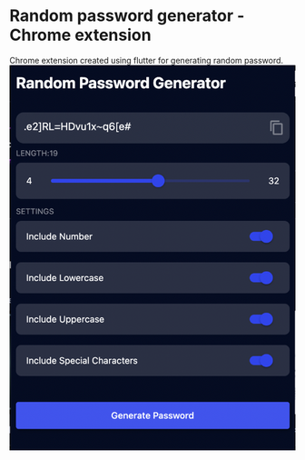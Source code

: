 #  Random password generator - Chrome extension

Chrome extension created using flutter for generating random password.
![Chrome extension in action](screenshots/ext.png)
